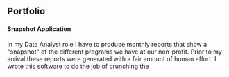 ## Portfolio

#### Snapshot Application
In my Data Analyst role I have to produce monthly reports that show a "snapshot" of the different programs we have at our non-profit. Prior to my arrival these reports were generated with a fair amount of human effort. I wrote this software to do the job of crunching the 
